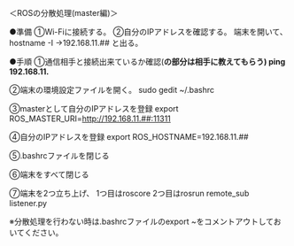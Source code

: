 ＜ROSの分散処理(master編)＞

●準備
①Wi-Fiに接続する。
②自分のIPアドレスを確認する。
端末を開いて、
hostname -I
→192.168.11.## と出る。

●手順
①通信相手と接続出来ているか確認(**の部分は相手に教えてもらう)
ping 192.168.11.**

②端末の環境設定ファイルを開く。
sudo gedit ~/.bashrc

③masterとして自分のIPアドレスを登録
export ROS_MASTER_URI=http://192.168.11.##:11311

④自分のIPアドレスを登録
export ROS_HOSTNAME=192.168.11.##

⑤.bashrcファイルを閉じる

⑥端末をすべて閉じる

⑦端末を2つ立ち上げ、
1つ目はroscore
2つ目はrosrun remote_sub listener.py



※分散処理を行わない時は.bashrcファイルのexport ~をコメントアウトしておいてください。

